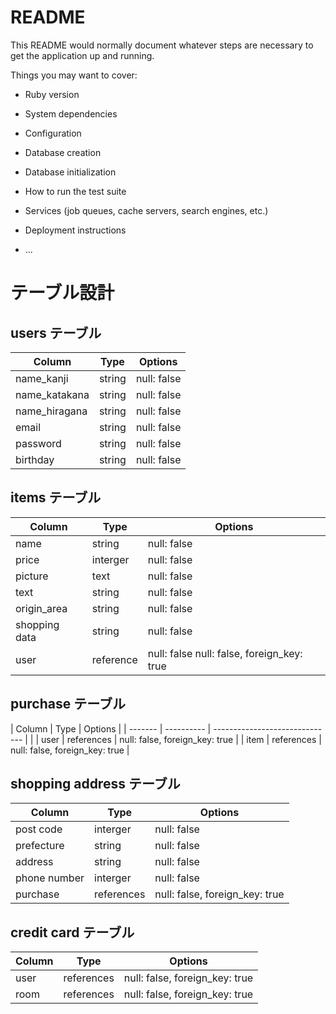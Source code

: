 # README

This README would normally document whatever steps are necessary to get the
application up and running.

Things you may want to cover:

* Ruby version

* System dependencies

* Configuration

* Database creation

* Database initialization

* How to run the test suite

* Services (job queues, cache servers, search engines, etc.)

* Deployment instructions

* ...

# テーブル設計

## users テーブル

| Column        | Type   | Options     |
| ------------- | ------ | ----------- |
| name_kanji    | string | null: false |
| name_katakana | string | null: false |
| name_hiragana | string | null: false |
| email         | string | null: false |
| password      | string | null: false |
| birthday      | string | null: false |



## items テーブル

| Column          | Type      | Options                                   |
| --------------- | --------- | ----------------------------------------- |
| name            | string    | null: false                               |
| price           | interger  | null: false                               |
| picture         | text      | null: false                               |
| text            | string    | null: false                               |
| origin_area     | string    | null: false                               |
| shopping data   | string    | null: false                               |
| user            | reference | null: false null: false, foreign_key: true|



## purchase テーブル

| Column  | Type       | Options                        |
| ------- | ---------- | ------------------------------ |                         |
| user    | references | null: false, foreign_key: true |
| item    | references | null: false, foreign_key: true |


## shopping address テーブル

| Column         | Type       | Options                        |
| -------------- | ---------- | ------------------------------ |
| post code      | interger   | null: false                    | 
| prefecture     | string     | null: false                    |
| address        | string     | null: false                    |
| phone number   | interger   | null: false                    |
| purchase       | references | null: false, foreign_key: true |


## credit card テーブル

| Column | Type       | Options                        |
| ------ | ---------- | ------------------------------ |
| user   | references | null: false, foreign_key: true |
| room   | references | null: false, foreign_key: true |

